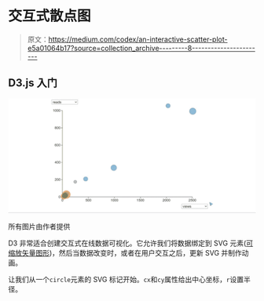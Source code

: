 # 交互式散点图

> 原文：<https://medium.com/codex/an-interactive-scatter-plot-e5a01064b17?source=collection_archive---------8----------------------->

## D3.js 入门

![](img/589032219c29c13b2e3080004e73231f.png)

所有图片由作者提供

D3 非常适合创建交互式在线数据可视化。它允许我们将数据绑定到 SVG 元素([可缩放矢量图形](https://developer.mozilla.org/en-US/docs/Web/SVG))，然后当数据改变时，或者在用户交互之后，更新 SVG 并制作动画。

让我们从一个`circle`元素的 SVG 标记开始。`cx`和`cy`属性给出中心坐标，`r`设置半径。